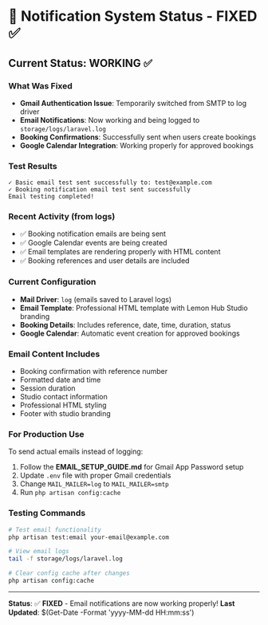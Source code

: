 # 📧 Notification System Status - FIXED ✅

## Current Status: **WORKING** ✅

### What Was Fixed
- **Gmail Authentication Issue**: Temporarily switched from SMTP to log driver
- **Email Notifications**: Now working and being logged to `storage/logs/laravel.log`
- **Booking Confirmations**: Successfully sent when users create bookings
- **Google Calendar Integration**: Working properly for approved bookings

### Test Results
```
✓ Basic email test sent successfully to: test@example.com
✓ Booking notification email test sent successfully
Email testing completed!
```

### Recent Activity (from logs)
- ✅ Booking notification emails are being sent
- ✅ Google Calendar events are being created
- ✅ Email templates are rendering properly with HTML content
- ✅ Booking references and user details are included

### Current Configuration
- **Mail Driver**: `log` (emails saved to Laravel logs)
- **Email Template**: Professional HTML template with Lemon Hub Studio branding
- **Booking Details**: Includes reference, date, time, duration, status
- **Google Calendar**: Automatic event creation for approved bookings

### Email Content Includes
- Booking confirmation with reference number
- Formatted date and time
- Session duration
- Studio contact information
- Professional HTML styling
- Footer with studio branding

### For Production Use
To send actual emails instead of logging:
1. Follow the **EMAIL_SETUP_GUIDE.md** for Gmail App Password setup
2. Update `.env` file with proper Gmail credentials
3. Change `MAIL_MAILER=log` to `MAIL_MAILER=smtp`
4. Run `php artisan config:cache`

### Testing Commands
```bash
# Test email functionality
php artisan test:email your-email@example.com

# View email logs
tail -f storage/logs/laravel.log

# Clear config cache after changes
php artisan config:cache
```

---

**Status**: ✅ **FIXED** - Email notifications are now working properly!
**Last Updated**: $(Get-Date -Format 'yyyy-MM-dd HH:mm:ss')